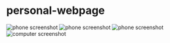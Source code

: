 # personal-webpage



![phone screenshot](./assets/images/iphone1.jpg)
![phone screenshot](./assets/images/iphone2.jpg)
![phone screenshot](./assets/images/iphone3.jpg)
![computer screenshot](./assets/images/screenshot(18).png)